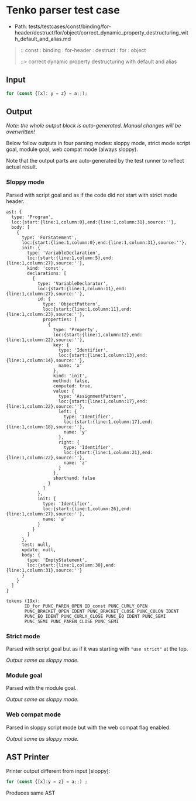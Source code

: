 # Tenko parser test case

- Path: tests/testcases/const/binding/for-header/destruct/for/object/correct_dynamic_property_destructuring_with_default_and_alias.md

> :: const : binding : for-header : destruct : for : object
>
> ::> correct dynamic property destructuring with default and alias

## Input

`````js
for (const {[x]: y = z} = a;;);
`````

## Output

_Note: the whole output block is auto-generated. Manual changes will be overwritten!_

Below follow outputs in four parsing modes: sloppy mode, strict mode script goal, module goal, web compat mode (always sloppy).

Note that the output parts are auto-generated by the test runner to reflect actual result.

### Sloppy mode

Parsed with script goal and as if the code did not start with strict mode header.

`````
ast: {
  type: 'Program',
  loc:{start:{line:1,column:0},end:{line:1,column:31},source:''},
  body: [
    {
      type: 'ForStatement',
      loc:{start:{line:1,column:0},end:{line:1,column:31},source:''},
      init: {
        type: 'VariableDeclaration',
        loc:{start:{line:1,column:5},end:{line:1,column:27},source:''},
        kind: 'const',
        declarations: [
          {
            type: 'VariableDeclarator',
            loc:{start:{line:1,column:11},end:{line:1,column:27},source:''},
            id: {
              type: 'ObjectPattern',
              loc:{start:{line:1,column:11},end:{line:1,column:23},source:''},
              properties: [
                {
                  type: 'Property',
                  loc:{start:{line:1,column:12},end:{line:1,column:22},source:''},
                  key: {
                    type: 'Identifier',
                    loc:{start:{line:1,column:13},end:{line:1,column:14},source:''},
                    name: 'x'
                  },
                  kind: 'init',
                  method: false,
                  computed: true,
                  value: {
                    type: 'AssignmentPattern',
                    loc:{start:{line:1,column:17},end:{line:1,column:22},source:''},
                    left: {
                      type: 'Identifier',
                      loc:{start:{line:1,column:17},end:{line:1,column:18},source:''},
                      name: 'y'
                    },
                    right: {
                      type: 'Identifier',
                      loc:{start:{line:1,column:21},end:{line:1,column:22},source:''},
                      name: 'z'
                    }
                  },
                  shorthand: false
                }
              ]
            },
            init: {
              type: 'Identifier',
              loc:{start:{line:1,column:26},end:{line:1,column:27},source:''},
              name: 'a'
            }
          }
        ]
      },
      test: null,
      update: null,
      body: {
        type: 'EmptyStatement',
        loc:{start:{line:1,column:30},end:{line:1,column:31},source:''}
      }
    }
  ]
}

tokens (19x):
       ID_for PUNC_PAREN_OPEN ID_const PUNC_CURLY_OPEN
       PUNC_BRACKET_OPEN IDENT PUNC_BRACKET_CLOSE PUNC_COLON IDENT
       PUNC_EQ IDENT PUNC_CURLY_CLOSE PUNC_EQ IDENT PUNC_SEMI
       PUNC_SEMI PUNC_PAREN_CLOSE PUNC_SEMI
`````

### Strict mode

Parsed with script goal but as if it was starting with `"use strict"` at the top.

_Output same as sloppy mode._

### Module goal

Parsed with the module goal.

_Output same as sloppy mode._

### Web compat mode

Parsed in sloppy script mode but with the web compat flag enabled.

_Output same as sloppy mode._

## AST Printer

Printer output different from input [sloppy]:

````js
for (const {[x]:y = z} = a;;) ;
````

Produces same AST
